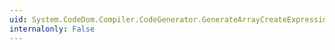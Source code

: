```yaml
---
uid: System.CodeDom.Compiler.CodeGenerator.GenerateArrayCreateExpression(System.CodeDom.CodeArrayCreateExpression)
internalonly: False
---
```

